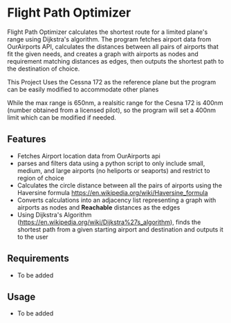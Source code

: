 # Flight Path Optimizer

Flight Path Optimizer calculates the shortest route for a limited plane's range using Dijkstra's algorithm. The program fetches airport data from OurAirports API, calculates the distances between all pairs of airports that fit the given needs, and creates a graph with airports as nodes and requirement matching distances as edges, then outputs the shortest path to the destination of choice.


This Project Uses the Cessna 172 as the reference plane but the program can be easily modified to accommodate other planes

While the max range is 650nm, a realsitic range for the Cesna 172 is 400nm (number obtained from a licensed pilot), so the program will set a 400nm limit which can be modified if needed.

## Features

- Fetches Airport location data from OurAirports api
- parses and filters data using a python script to only include
small, medium, and large airports (no heliports or seaports) and restrict to region of choice
- Calculates the circle distance between all the pairs of airports
using the Haversine formula https://en.wikipedia.org/wiki/Haversine_formula
- Converts calculations into an adjacency list representing a graph with airports as nodes and **Reachable** distances as the edges
- Using Dijkstra's Algorithm (https://en.wikipedia.org/wiki/Dijkstra%27s_algorithm), finds the shortest path from a given starting airport and destination and outputs it to the user


## Requirements

- To be added

## Usage

- To be added


